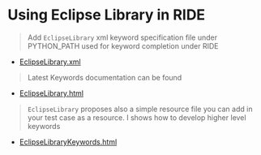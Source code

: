 # Using Eclipse Library in RIDE #

> Add `EclipseLibrary` xml keyword specification file under PYTHON\_PATH used for keyword completion under RIDE
  * [EclipseLibrary.xml](http://robotframework-eclipselibrary.googlecode.com/svn/trunk/org.lcx.robotframework.eclipselibrary-testcases/documentation/EclipseLibrary.xml)

> Latest Keywords documentation can be found
  * [EclipseLibrary.html](http://robotframework-eclipselibrary.googlecode.com/svn/trunk/org.lcx.robotframework.eclipselibrary-testcases/documentation/EclipseLibrary.xml)

> `EclipseLibrary` proposes also a simple resource file you can add in your test case as a resource.
> I shows how to develop higher level keywords
  * [EclipseLibraryKeywords.html](http://robotframework-eclipselibrary.googlecode.com/files/EclipseLibraryKeywords.html)
